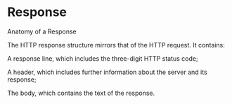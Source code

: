 # Response



Anatomy of a Response

The HTTP response structure mirrors that of the HTTP request. It contains:

A response line, which includes the three-digit HTTP status code;

A header, which includes further information about the server and its response;

The body, which contains the text of the response.





















